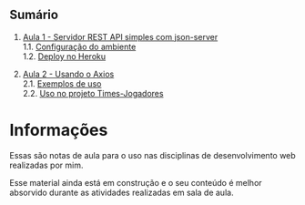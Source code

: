 ## Sumário

1. [Aula 1 - Servidor REST API simples com json-server](json-server/intro.md)  
  1.1. [Configuração do ambiente](json-server/configuracao-do-ambiente.md)  
  1.2. [Deploy no Heroku](json-server/deploy-no-heroku.md)  

2. [Aula 2 - Usando o Axios](axios/intro.md)  
  2.1. [Exemplos de uso](axios/exemplos-de-uso.md)  
  2.2. [Uso no projeto Times-Jogadores](axios/uso-time-jogadores.md)

# Informações

Essas são notas de aula para o uso nas disciplinas de desenvolvimento web realizadas por mim. 

Esse material ainda está em construção e o seu conteúdo é melhor absorvido durante as atividades realizadas em sala de aula.